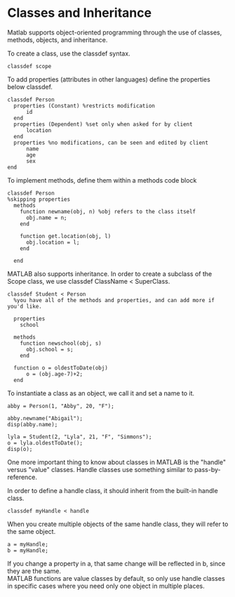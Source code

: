 # Classes and Inheritance

Matlab supports object-oriented programming through the use of classes, methods, objects, and inheritance. 

To create a class, use the classdef syntax. 

```
classdef scope

```

To add properties (attributes in other languages) define the properties below classdef.

```
classdef Person
  properties (Constant) %restricts modification
      id
  end
  properties (Dependent) %set only when asked for by client
      location
  end
  properties %no modifications, can be seen and edited by client
      name
      age
      sex
end

```

To implement methods, define them within a methods code block
```
classdef Person
%skipping properties
  methods
    function newname(obj, n) %obj refers to the class itself
      obj.name = n;
    end
  
    function get.location(obj, l)
      obj.location = l;
    end
    
  end
```

MATLAB also supports inheritance. In order to create a subclass of the Scope class, we use classdef ClassName < SuperClass.

```
classdef Student < Person
  %you have all of the methods and properties, and can add more if you'd like.

  properties
    school

  methods
    function newschool(obj, s)
      obj.school = s;
    end

  function o = oldestToDate(obj)
      o = (obj.age-7)+2;
  end

```
To instantiate a class as an object, we call it and set a name to it.

```
abby = Person(1, "Abby", 20, "F");

abby.newname("Abigail");
disp(abby.name);

lyla = Student(2, "Lyla", 21, "F", "Simmons");
o = lyla.oldestToDate();
disp(o);

```

One more important thing to know about classes in MATLAB is the "handle" versus "value" classes. Handle classes use something similar to pass-by-reference.     

In order to define a handle class, it should inherit from the built-in handle class.

```
classdef myHandle < handle
```
When you create multiple objects of the same handle class, they will refer to the same object.

```
a = myHandle;
b = myHandle;
```
If you change a property in a, that same change will be reflected in b, since they are the same.    
MATLAB functions are value classes by default, so only use handle classes in specific cases where you need only one object in multiple places. 
